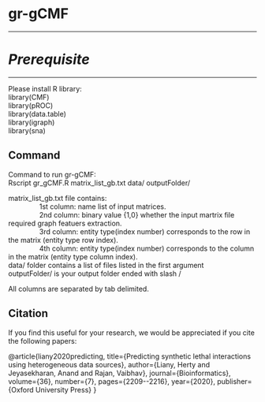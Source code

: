 # gr-gCMF

-----------
# *Prerequisite*
-------------------------------
Please install R library:<br/>
library(CMF)<br/>
library(pROC)<br/>
library(data.table)<br/>
library(igraph)<br/>
library(sna)<br/>

Command
--------------------------------
Command to run gr-gCMF:<br/>
Rscript gr_gCMF.R matrix_list_gb.txt data/ outputFolder/<br/>

matrix_list_gb.txt file contains:<br/>
&nbsp;&nbsp;&nbsp;&nbsp;&nbsp;&nbsp;&nbsp;&nbsp;&nbsp;&nbsp;&nbsp;&nbsp;&nbsp;&nbsp;&nbsp;&nbsp;1st column: name list of input matrices.<br/>
&nbsp;&nbsp;&nbsp;&nbsp;&nbsp;&nbsp;&nbsp;&nbsp;&nbsp;&nbsp;&nbsp;&nbsp;&nbsp;&nbsp;&nbsp;&nbsp;2nd column: binary value {1,0} whether the input martrix file required graph featuers extraction.<br/>
&nbsp;&nbsp;&nbsp;&nbsp;&nbsp;&nbsp;&nbsp;&nbsp;&nbsp;&nbsp;&nbsp;&nbsp;&nbsp;&nbsp;&nbsp;&nbsp;3rd column: entity type(index number) corresponds to the row in the matrix (entity type row index).<br/>
&nbsp;&nbsp;&nbsp;&nbsp;&nbsp;&nbsp;&nbsp;&nbsp;&nbsp;&nbsp;&nbsp;&nbsp;&nbsp;&nbsp;&nbsp;&nbsp;4th column: entity type(index number) corresponds to the column in the matrix (entity type column index).<br/>
data/ folder contains a list of files listed in the first argument<br/>
outputFolder/ is your output folder ended with slash / <br/>

All columns are separated by tab delimited.<br/>


Citation
--------------------------------
If you find this useful for your research, we would be appreciated if you cite the following papers:

@article{liany2020predicting,
  title={Predicting synthetic lethal interactions using heterogeneous data sources},
  author={Liany, Herty and Jeyasekharan, Anand and Rajan, Vaibhav},
  journal={Bioinformatics},
  volume={36},
  number={7},
  pages={2209--2216},
  year={2020},
  publisher={Oxford University Press}
}
